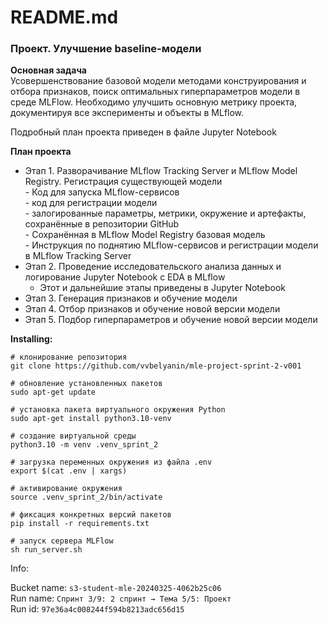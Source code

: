 # README.md

### Проект. Улучшение baseline-модели

**Оcновная задача**    
Усовершенствование базовой модели методами конструирования и отбора признаков, поиск оптимальных гиперпараметров модели в среде MLFlow.
Необходимо улучшить основную метрику проекта, документируя все эксперименты и объекты в MLflow. 

Подробный план проекта приведен в файле Jupyter Notebook []()

**План проекта**    
- Этап 1. Разворачивание MLflow Tracking Server и MLflow Model Registry. Регистрация существующей модели    
        - Код для запуска MLflow-сервисов    
        - код для регистрации модели    
        - залогированные параметры, метрики, окружение и артефакты, сохранённые в репозитории GitHub    
        - Сохранённая в MLflow Model Registry базовая модель    
        - Инструкция по поднятию MLflow-сервисов и регистрации модели в MLflow Tracking Server
- Этап 2. Проведение исследовательского анализа данных и логирование Jupyter Notebook с EDA в MLflow
    - Этот и дальнейшие этапы приведены в Jupyter Notebook []()
- Этап 3. Генерация признаков и обучение модели
- Этап 4. Отбор признаков и обучение новой версии модели
- Этап 5. Подбор гиперпараметров и обучение новой версии модели


**Installing:**    
    
```
# клонирование репозитория
git clone https://github.com/vvbelyanin/mle-project-sprint-2-v001    

# обновление установленных пакетов
sudo apt-get update    

# установка пакета виртуального окружения Python
sudo apt-get install python3.10-venv    

# создание виртуальной среды
python3.10 -m venv .venv_sprint_2    

# загрузка переменных окружения из файла .env
export $(cat .env | xargs)    

# активирование окружения 
source .venv_sprint_2/bin/activate    

# фиксация конкретных версий пакетов
pip install -r requirements.txt    

# запуск сервера MLFlow
sh run_server.sh
``` 
    
Info:    
    
Bucket name: `s3-student-mle-20240325-4062b25c06`    
Run name:  `Спринт 3/9: 2 спринт → Тема 5/5: Проект`    
Run id: `97e36a4c008244f594b8213adc656d15`